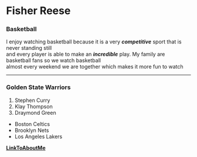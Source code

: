 # Fisher Reese
### Basketball
I enjoy watching basketball because it is a very ***competitive*** sport that is never standing still <br>
and every player is able to make an ***incredible*** play. My family are basketball fans so we watch basketball <br>
almost every weekend we are together which makes it more fun to watch

***

### Golden State Warriors
1. Stephen Curry
2. Klay Thompson
3. Draymond Green

* Boston Celtics
* Brooklyn Nets
* Los Angeles Lakers

**[LinkToAboutMe](AboutMe.md)**